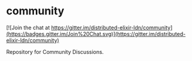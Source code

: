 # community

[![Join the chat at https://gitter.im/distributed-elixir-ldn/community](https://badges.gitter.im/Join%20Chat.svg)](https://gitter.im/distributed-elixir-ldn/community)

Repository for Community Discussions.
